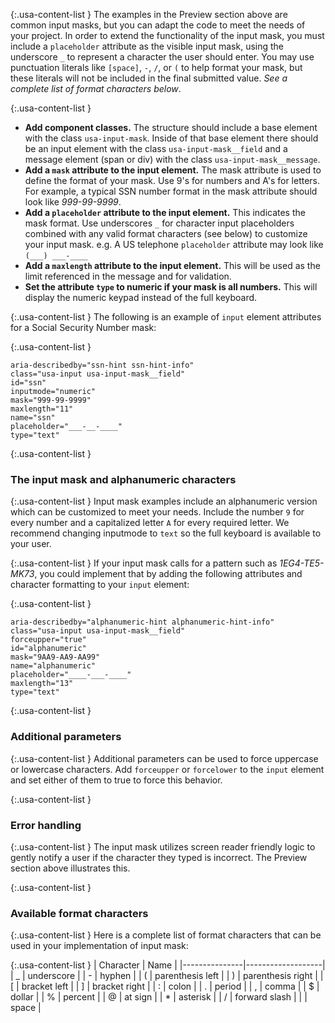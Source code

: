 {:.usa-content-list }
The examples in the Preview section above are common input masks, but you can adapt the code to meet the needs of your project. In order to extend the functionality of the input mask, you must include a `placeholder` attribute as the visible input mask, using the underscore `_` to represent a character the user should enter. You may use punctuation literals like `[space]`, `-`, `/`, or `(` to help format your mask, but these literals will not be included in the final submitted value. _See a complete list of format characters below_.

{:.usa-content-list }
- **Add component classes.** The structure should include a base element with the class `usa-input-mask`. Inside of that base element there should be an input element with the class `usa-input-mask__field` and a message element (span or div) with the class `usa-input-mask__message`.
- **Add a `mask` attribute to the input element.** The mask attribute is used to define the format of your mask. Use 9's for numbers and A's for letters. For example, a typical SSN number format in the mask attribute should look like _999-99-9999_.
- **Add a `placeholder` attribute to the input element.** This indicates the mask format. Use underscores `_` for character input placeholders combined with any valid format characters (see below) to customize your input mask. e.g. A US telephone `placeholder` attribute may look like `(___) ___-____`
- **Add a `maxlength` attribute to the input element.** This will be used as the limit referenced in the message and for validation.
- **Set the attribute `type` to numeric if your mask is all numbers.** This will display the numeric keypad instead of the full keyboard.

{:.usa-content-list }
The following is an example of `input` element attributes for a Social Security Number mask:

{:.usa-content-list }
```
aria-describedby="ssn-hint ssn-hint-info"
class="usa-input usa-input-mask__field"
id="ssn"
inputmode="numeric"
mask="999-99-9999"
maxlength="11"
name="ssn"
placeholder="___-__-____"
type="text"
```

{:.usa-content-list }
<h3>The input mask and alphanumeric characters</h3>

{:.usa-content-list }
Input mask examples include an alphanumeric version which can be customized to meet your needs. Include the number `9` for every number and a capitalized letter `A` for every required letter. We recommend changing inputmode to `text` so the full keyboard is available to your user.

{:.usa-content-list }
If your input mask calls for a pattern such as _1EG4-TE5-MK73_, you could implement that by adding the following attributes and character formatting to your `input` element:

{:.usa-content-list }
```
aria-describedby="alphanumeric-hint alphanumeric-hint-info"
class="usa-input usa-input-mask__field"
forceupper="true"
id="alphanumeric"
mask="9AA9-AA9-AA99"
name="alphanumeric"
placeholder="____-___-____"
maxlength="13"
type="text"
```

{:.usa-content-list }
<h3>Additional parameters</h3>

{:.usa-content-list }
Additional parameters can be used to force uppercase or lowercase characters. Add `forceupper` or `forcelower` to the `input` element and set either of them to true to force this behavior.

{:.usa-content-list }
<h3>Error handling</h3>

{:.usa-content-list }
The input mask utilizes screen reader friendly logic to gently notify a user if the character they typed is incorrect. The Preview section above illustrates this.

{:.usa-content-list }
<h3>Available format characters</h3>

{:.usa-content-list }
Here is a complete list of format characters that can be used in your implementation of input mask:

{:.usa-content-list }
| Character     | Name              |
|---------------|-------------------|
| _             | underscore        |
| -             | hyphen            |
| (             | parenthesis left  |
| )             | parenthesis right |
| [             | bracket left      |
| ]             | bracket right     |
| :             | colon             |
| .             | period            |
| ,             | comma             |
| $             | dollar            |
| %             | percent           |
| @             | at sign           |
| *             | asterisk          |
| /             | forward slash     |
|               | space             |
